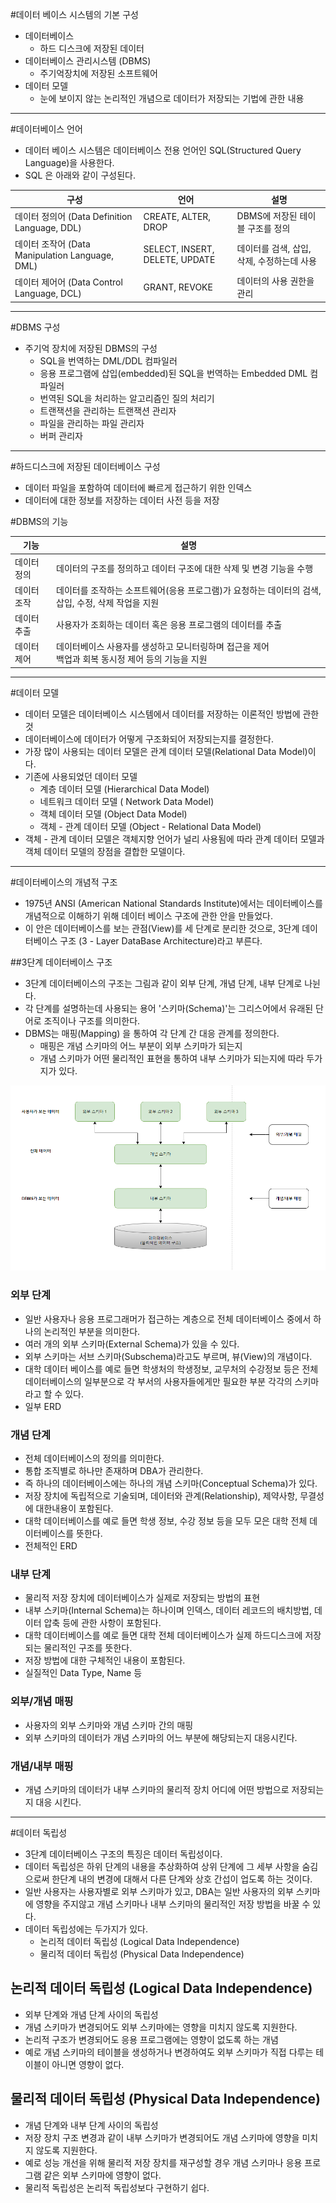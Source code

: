 #데이터 베이스 시스템의 기본 구성
 - 데이터베이스
   - 하드 디스크에 저장된 데이터
 - 데이터베이스 관리시스템 (DBMS)
   - 주기억장치에 저장된 소프트웨어
 - 데이터 모델
   - 눈에 보이지 않는 논리적인 개념으로 데이터가 저장되는 기법에 관한 내용

----

#데이터베이스 언어

 - 데이터 베이스 시스템은 데이터베이스 전용 언어인 SQL(Structured Query Language)을 사용한다.
 - SQL 은 아래와 같이 구성된다.

| 구성 | 언어 | 설명 |
|----|----|----|
|데이터 정의어 (Data Definition Language, DDL) | CREATE, ALTER, DROP | DBMS에 저장된 테이블 구조를 정의|
|데이터 조작어 (Data Manipulation Language, DML) | SELECT, INSERT, DELETE, UPDATE | 데이터를 검색, 삽입, 삭제, 수정하는데 사용|
|데이터 제어어 (Data Control Language, DCL) | GRANT, REVOKE | 데이터의 사용 권한을 관리|
----

#DBMS 구성

 - 주기억 장치에 저장된 DBMS의 구성
   - SQL을 번역하는 DML/DDL 컴파일러
   - 응용 프로그램에 삽입(embedded)된 SQL을 번역하는 Embedded DML 컴파일러
   - 번역된 SQL을 처리하는 알고리즘인 질의 처리기
   - 트랜잭션을 관리하는 트랜잭션 관리자
   - 파일을 관리하는 파일 관리자
   - 버퍼 관리자
----
   
#하드디스크에 저장된 데이터베이스 구성

 - 데이터 파일을 포함하여 데이터에 빠르게 접근하기 위한 인덱스
 - 데이터에 대한 정보를 저장하는 데이터 사전 등을 저장

#DBMS의 기능

|기능| 설명|
|---|---|
|데이터 정의 | 데이터의 구조를 정의하고 데이터 구조에 대한 삭제 및 변경 기능을 수행|
|데이터 조작 | 데이터를 조작하는 소프트웨어(응용 프로그램)가 요청하는 데이터의 검색, 삽입, 수정, 삭제 작업을 지원|
|데이터 추출 | 사용자가 조회하는 데이터 혹은 응용 프로그램의 데이터를 추출|
|데이터 제어 | 데이터베이스 사용자를 생성하고 모니터링하며 접근을 제어 <br> 백업과 회복 동시정 제어 등의 기능을 지원|

-----

#데이터 모델
 - 데이터 모델은 데이터베이스 시스템에서 데이터를 저장하는 이론적인 방법에 관한 것
 - 데이터베이스에 데이터가 어떻게 구조화되어 저장되는지를 결정한다.
 - 가장 많이 사용되는 데이터 모델은 관계 데이터 모델(Relational Data Model)이다.
 - 기존에 사용되었던 데이터 모델
   - 계층 데이터 모델 (Hierarchical Data Model)
   - 네트워크 데이터 모델 ( Network Data Model)
   - 객체 데이터 모델 (Object Data Model)
   - 객체 - 관계 데이터 모델 (Object - Relational Data Model)
 - 객체 - 관계 데이터 모델은 객체지향 언어가 널리 사용됨에 따라 관계 데이터 모델과 객체 데이터 모델의 장점을 결합한 모델이다.

----

#데이터베이스의 개념적 구조

 - 1975년 ANSI (American National Standards Institute)에서는 데이터베이스를 개념적으로 이해하기 위해 데이터 베이스 구조에 관한 안을 만들었다.
 - 이 안은 데이터베이스를 보는 관점(View)를 세 단계로 분리한 것으로, 3단계 데이터베이스 구조 (3 - Layer DataBase Architecture)라고 부른다.

##3단계 데이터베이스 구조

- 3단계 데이터베이스의 구조는 그림과 같이 외부 단계, 개념 단계, 내부 단계로 나뉜다.
- 각 단계를 설명하는데 사용되는 용어 '스키마(Schema)'는 그리스어에서 유래된 단어로 조직이나 구조를 의미한다.
- DBMS는 매핑(Mapping) 을 통하여 각 단계 간 대응 관계를 정의한다.
  - 매핑은 개념 스키마의 어느 부분이 외부 스키마가 되는지
  - 개념 스키마가 어떤 물리적인 표현을 통하여 내부 스키마가 되는지에 따라 두가지가 있다.

![ANSI_3단계_데이터베이스의_구조](/img/ANSI의_3단계_데이터베이스의_구조.PNG)

 ### 외부 단계

 - 일반 사용자나 응용 프로그래머가 접근하는 계층으로 전체 데이터베이스 중에서 하나의 논리적인 부분을 의미한다.
 - 여러 개의 외부 스키마(External Schema)가 있을 수 있다.
 - 외부 스키마는 서브 스키마(Subschema)라고도 부르며, 뷰(View)의 개념이다.
 - 대학 데이터 베이스를 예로 들면 학생처의 학생정보, 교무처의 수강정보 등은 전체 데이터베이스의 일부분으로 각 부서의 사용자들에게만 필요한 부분 각각의 스키마라고 할 수 있다.
 - 일부 ERD

 ### 개념 단계

 - 전체 데이터베이스의 정의를 의미한다.
 - 통합 조직별로 하나만 존재하며 DBA가 관리한다.
 - 즉 하나의 데이터베이스에는 하나의 개념 스키마(Conceptual Schema)가 있다.
 - 저장 장치에 독립적으로 기술되며, 데이터와 관계(Relationship), 제약사항, 무결성에 대한내용이 포함된다.
 - 대학 데이터베이스를 예로 들면 학생 정보, 수강 정보 등을 모두 모은 대학 전체 데이터베이스를 뜻한다.
 - 전체적인 ERD

 ### 내부 단계

 - 물리적 저장 장치에 데이터베이스가 실제로 저장되는 방법의 표현
 - 내부 스키마(Internal Schema)는 하나이며 인덱스, 데이터 레코드의 배치방법, 데이터 압축 등에 관한 사항이 포함된다.
 - 대학 데이터베이스를 예로 들면 대학 전체 데이터베이스가 실제 하드디스크에 저장되는 물리적인 구조를 뜻한다.
 - 저장 방법에 대한 구체적인 내용이 포함된다.
 - 실질적인 Data Type, Name 등

 ### 외부/개념 매핑

 - 사용자의 외부 스키마와 개념 스키마 간의 매핑
 - 외부 스키마의 데이터가 개념 스키마의 어느 부분에 해당되는지 대응시킨다.

 ### 개념/내부 매핑

 - 개념 스키마의 데이터가 내부 스키마의 물리적 장치 어디에 어떤 방법으로 저장되는지 대응 시킨다.

----

#데이터 독립성

 - 3단계 데이터베이스 구조의 특징은 데이터 독립성이다.
 - 데이터 독립성은 하위 단계의 내용을 추상화하여 상위 단계에 그 세부 사항을 숨김으로써 한단계 내의 변경에 대해서 다른 단계와 상호 간섭이 업도록 하는 것이다.
 - 일반 사용자는 사용자별로 외부 스키마가 있고, DBA는 일반 사용자의 외부 스키마에 영향을 주지않고 개념 스키마나 내부 스키마의 물리적인 저장 방법을 바꿀 수 있다.
 - 데이터 독립성에는 두가지가 있다.
   - 논리적 데이터 독립성 (Logical Data Independence)
   - 물리적 데이터 독립성 (Physical Data Independence)

## 논리적 데이터 독립성 (Logical Data Independence)

 - 외부 단계와 개념 단계 사이의 독립성
 - 개념 스키마가 변경되어도 외부 스키마에는 영향을 미치지 않도록 지원한다.
 - 논리적 구조가 변경되어도 응용 프로그램에는 영향이 없도록 하는 개념
 - 예로 개념 스키마의 테이블을 생성하거나 변경하여도 외부 스키마가 직접 다루는 테이블이 아니면 영향이 없다.

## 물리적 데이터 독립성 (Physical Data Independence)

 - 개념 단계와 내부 단계 사이의 독립성
 - 저장 장치 구조 변경과 같이 내부 스키마가 변경되어도 개념 스키마에 영향을 미치지 않도록 지원한다.
 - 예로 성능 개선을 위해 물리적 저장 장치를 재구성할 경우 개념 스키마나 응용 프로그램 같은 외부 스키마에 영향이 없다.
 - 물리적 독립성은 논리적 독립성보다 구현하기 쉽다.